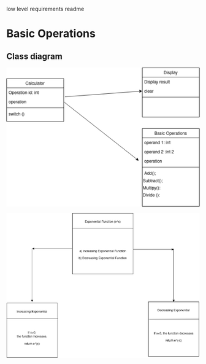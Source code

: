 low level requirements readme




<h1>Basic Operations</h1>
<h2>Class diagram</h2>



![basic operation](UML-class_basic.png )



![basic operation](expo_structural.png )
